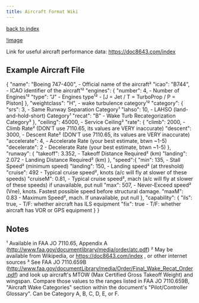```yaml
---
title: Aircraft Format Wiki
---
```

[back to index](index.html)

[!image](http://puu.sh/o6oee/00a63d977a.png)

Link for useful aircraft performance data: https://doc8643.com/index

## Example Aircraft File

{
  "name": "Boeing 747-400",   - Official name of the aircraft²
  "icao": "B744",             - ICAO identifier of the aircraft¹²
  "engines": {
    "number": 4,              - Number of Engines¹²
    "type": "J"               - Engines type¹² - [J = Jet / T = TurboProp / P = Piston]
  },
  "weightclass": "H",   - wake turbulence category¹²
  "category": {
    "srs": 3,           - Same Runway Separation Category¹
    "lahso": 10,        - LAHSO (land-and-hold-short) Category¹
    "recat": "B"        - Wake Turb Recategorization Category³
  },
  "ceiling": 45000,     - Service Ceiling²
  "rate": {
    "climb":      2000, - Climb Rate² (DON'T use 7110.65, its values are VERY inaccurate)
    "descent":    3000, - Descent Rate² (DON'T use 7110.65, its values are VERY inaccurate)
    "accelerate": 4,    - Accelerate Rate (your best estimate, btwn ~1-5)
    "decelerate": 2     - Decelerate Rate (your best estimate, btwn ~1-5)
  },
  "runway": {
    "takeoff": 3.352,   - Takeoff Distance Required² (km)
    "landing": 2.072    - Landing Distance Required² (km)
  },
  "speed":{
    "min":     135,   - Stall Speed² (minimum speed)
    "landing": 150,   - Landing speed² (at threshold)
    "cruise":  492    - Typical cruise speed², knots (a/c will fly at slower of these speeds)
    "cruiseM": 0.81,  - Typical cruise speed², mach  (a/c will fly at slower of these speeds) if unavailable, put null
    "max":     507,   - Never-Exceed speed² (Vne), knots. Fastest possible speed before structural damage.
    "maxM":    0.83   - Maximum Speed², mach. If unavailable, put null
  },
  "capability": {
    "ils": true,      - T/F: whether aircraft has ILS equipment
    "fix": true       - T/F: whether aircraft has VOR or GPS equipment
  }
}



## Notes

¹ Available in FAA JO 7110.65, Appendix A (http://www.faa.gov/documentlibrary/media/order/atc.pdf)
² May be available from Wikipedia, or https://doc8643.com/index , or other internet sources
³ See FAA JO 7110.659B (http://www.faa.gov/documentLibrary/media/Order/Final_Wake_Recat_Order.pdf)
  and look up aircraft's MTOW (Max Certified Gross Takeoff Weight) and wingspan. Compare those
  values to the ranges listed in FAA JO 7110.659B, "Aircraft Wake Categories" section within the
  document's "Pilot/Controller Glossary". Can be Category A, B, C, D, E, or F.